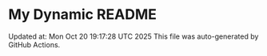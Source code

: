 # My Dynamic README
Updated at: Mon Oct 20 19:17:28 UTC 2025
This file was auto-generated by GitHub Actions.
